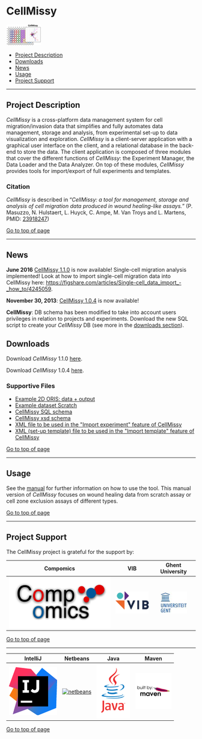 # CellMissy
![logo](supportFiles/images/cellmissy_logo.png) 

 * [Project Description](#project-description)
 * [Downloads](#downloads)
 * [News](#news)
 * [Usage](#usage)
 * [Project Support](#project-support)

----

## Project Description

*CellMissy* is a cross-platform data management system for cell migration/invasion data that simplifies and fully automates data management, storage and analysis, from experimental set-up to data visualization and exploration. 
*CellMissy* is a client-server application with a graphical user interface on the client, and a relational database in the back-end to store the data. The client application is composed of three modules that cover the different functions of *CellMissy*: the Experiment Manager, the Data Loader and the Data Analyzer. On top of these modules, *CellMissy* provides tools for import/export of full experiments and templates.

### Citation
*CellMissy* is described in “*CellMissy: a tool for management, storage and analysis of cell migration data produced in wound healing-like assays.*” (P. Masuzzo, N. Hulstaert, L. Huyck, C. Ampe, M. Van Troys and L. Martens, PMID: [23918247](http://www.ncbi.nlm.nih.gov/pubmed/23918247))

[Go to top of page](#cellmissy)

----

## News
**June 2016**
[CellMissy 1.1.0](http://genesis.ugent.be/uvpublicdata/cellmissy/CellMissy-1.1.0.zip) is now available! Single-cell migration analysis implemented!
Look at how to import single-cell migration data into CellMissy here: https://figshare.com/articles/Single-cell_data_import_-_how_to/4245059.

**November 30, 2013**: 
[CellMissy 1.0.4](http://genesis.ugent.be/uvpublicdata/cellmissy/CellMissy-1.0.4.zip) is now available!


**CellMissy**: DB schema has been modified to take into account users privileges in relation to projects and experiments. Download the new SQL script to create your *CellMissy* DB (see more in the [downloads section](#downloads)).

## Downloads
Download *CellMissy* 1.1.0 [here](http://genesis.ugent.be/uvpublicdata/cellmissy/CellMissy-1.1.0.zip).

Download *CellMissy* 1.0.4 [here](http://genesis.ugent.be/uvpublicdata/cellmissy/CellMissy-1.0.4.zip).

### Supportive Files

  * [Example 2D ORIS: data + output](supportFiles/example_ORIS.7z)
  * [Example dataset Scratch](supportFiles/example_dataset_scratch.zip)
  * [CellMissy SQL schema](supportFiles/cellmissy_schema_1.0.4.sql)
  * [CellMissy xsd schema](supportFiles/cellmissy/cellmissySchema.xsd)
  * [XML file to be used in the "Import experiment" feature of CellMissy](supportFiles/experiment_E000_P000.xml)
  * [XML (set-up template) file to be used in the "Import template" feature of CellMissy](supportFiles/setup_template_E000_P000.xml)

[Go to top of page](#cellmissy)

----

## Usage
See the [manual](supportFiles/CellMissy_Manual_1.0.3.pdf) for further information on how to use the tool.
This manual version of *CellMissy* focuses on wound healing data from scratch assay or cell zone exclusion assays of different types.

[Go to top of page](#cellmissy)

----

## Project Support

The CellMissy project is grateful for the support by:

| Compomics | VIB | Ghent University|
|:--:|:--:|:--:|
| [![compomics](supportFiles/images/compomics.png)](http://www.compomics.com) | [![vib](supportFiles/images/vib.png)](http://www.vib.be) | [![ugent](supportFiles/images/ugent.jpg)](http://www.ugent.be/en) |

[Go to top of page](#cellmissy)

----

| IntelliJ | Netbeans | Java | Maven |
|:--:|:--:|:--:|:--:|
| [![intellij](supportFiles/images/icon_IntelliJIDEA.png)](https://www.jetbrains.com/idea/) | [![netbeans](https://netbeans.org/images_www/visual-guidelines/NB-logo-single.jpg)](https://netbeans.org/) | [![java](supportFiles/images/java.png)](http://java.com/en/) | [![maven](supportFiles/images/maven.png)](http://maven.apache.org/) |

[Go to top of page](#jtraml)

